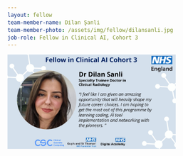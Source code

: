 ```yaml
---
layout: fellow
team-member-name: Dilan Şanli
team-member-photo: /assets/img/fellow/dilansanli.jpg
job-role: Fellow in Clinical AI, Cohort 3
---
```

<img src="/assets/img/fellow/card/DSquote.jpg" alt="Alt text" style="width:75%;">

